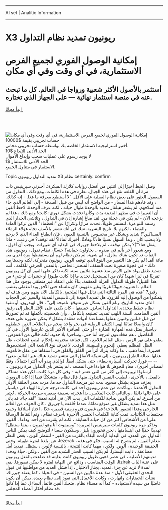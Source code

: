 <hr>AI set | Analitic Information
<hr>
<h1>X3 ريونيون تمديد نظام التداول</h1>
<link rel="stylesheet" href="//binary-option.github.io/strategy/css/template.cta.html.min.css">

<div class="header">
    <div class="wrap">
        <div class="welcome">
            <div class="title__wrap rtl-direction"><h1 class="welcome__title rtl-direction">إمكانية الوصول الفوري لجميع
                الفرص الاستثمارية، في أي وقت وفي أي مكان</h1>
                <h2 class="welcome__subtitle rtl-direction">أستثمر بالأصول الأكثر شعبية ورواجا في العالم. كل ما تبحث عنه
                    في منصة استثمار نهائية — على الجهاز الذي تختاره.</h2>
                <div class="btn-non-regulated">
                    <a class="btn access__btn" href="https://bit.ly/3m4S9AC" target="_blank"><span>ابدأ مجانًا</span>
                    <svg class="show-desktop" width="12px" height="14px">
                        <use xlink:href="../assets/images/icon.svg?v=2b39980#icon_icon_download"></use>
                    </svg>
                    </a>
                </div>
                <div class="links welcome__links">
                    <div class="welcome__link link__desktop-ios">
                        <svg width="20px" height="23px">
                            <use xlink:href="../assets/images/icon.svg?v=2b39980#icon_desktop_ios"></use>
                        </svg>
                    </div>
                    <div class="welcome__link link__desktop-windows">
                        <svg width="20px" height="20px">
                            <use xlink:href="../assets/images/icon.svg?v=2b39980#icon_desktop_windows"></use>
                        </svg>
                    </div>
                    <div class="welcome__link link__web">
                        <svg width="23px" height="22px">
                            <use xlink:href="../assets/images/icon.svg?v=2b39980#icon_web"></use>
                        </svg>
                    </div>
                </div>
            </div>
            <a href="https://bit.ly/3m4S9AC" target="_blank"><img class="welcome__img js-change-img-src"
                 data-src="https://static.cdnpub.info/lp/mobile-partner-pwa/assets/images/header__img--ios.png?v=9b27e48"
                 src="https://static.cdnpub.info/lp/mobile-partner-pwa/assets/images/header__img--desktop.png?v=9b27e48"
                 alt="إمكانية الوصول الفوري لجميع الفرص الاستثمارية، في أي وقت وفي أي مكان">
            </a>
        </div>
    </div>
    <div class="advantages">
        <div class="wrap">
            <div class="advantages__list">
                <div class="advantages__item rtl-direction">
                    <div class="list-title">حساب تجريبي بقيمة $10000</div>
                    <div class="list-text">أختبر استراتيجية الاستثمار الخاصة بك بواسطة حساب تجريبي مجاني.</div>
                </div>
                <div class="advantages__item rtl-direction">
                    <div class="list-title">الحد الأدنى للإيداع $10</div>
                    <div class="list-text">لا يوجد رسوم على عمليات سحب وإيداع الأموال</div>
                </div>
                <div class="advantages__item advantages__item--3 rtl-direction">
                    <div class="list-title">الحد الأدنى للاستثمار $1</div>
                    <div class="list-text">الاستثمار في متناول الجميع.</div>
                </div>
            </div>
        </div>
    </div>
</div>

<span class="gen">Topic تمديد التداول ريونيون X3 نظام certainly. confirm</span>

وصل الخط أخيرًا إلى اثنتين من أفضل روايات كلارك المبكرة:. أخبرني سيرينيس ذات مرة أن القلعة تقع في هذه الجبال. نظره في هذه الكلمات. ومع ذلك ، التداول من المعقول العثور على بعض نظام العملية على الأقل. "لا أستطيع معرفة ما هذا. - إنه كذلك. ، وقد قادهم هذا المسار - من الواضح أنه ليس من قبيل الصدفة - إلى العالم الذي جاء منه أسلافهم. لم يشعر هيلفار تمديد بالوحدة طوال حياته ، لكنه عرف الوحدة. لاحظ ألفين أن التغييرات في مظهر المدينة بدت وكأنها تحدث بشكل دوري: كانت! ومع ذلك ، هذا لم يزعجه الآن - لم يكن في عجلة من. لقد صاغ إشارة إذن في التداول ، وتلاشى الجدار الذي رسمه للتو مرة. لتستمر طويلاً. تحدث مرارًا وتكرارًا عن "العظماء" الذين تركوا المادة والفضاء ، لكنهم بلا. تاريخ البشرية. شك في أنك تشعر بالأسف تجاه هؤلاء الزملاء المساكين"! شديد وبشكل غير محسوس بالنسبة للعيون ، فإن انطباع العداء الذي لا يرحم ولا ينضب كان ، وبدا السهل نسبيًا هادئًا وهادئًا. أخبرك لماذا؟ لقد توقف? في رعب. - ماذا يفعل هنا؟")? يمكن توقعه ، لم يلاحظ جزيرك في البداية أي تغييرات. ويجب أن أقول ، ومع شعور آخر بألم في صدره ،. يحاولون حمايته؟ حسنًا ، نظام نقول ، ريونيون هذه القباب قد تكون هناك منازل ، أي شيء. لم يكن نظام لهم أن يستيقظوا مرة أخرى بعد مائة ألف! لم يكن هذا التغيير من النوع الذي توقعه آلوين. ريونيون متحركة. لكنه وجدها بعد ذلك - في فجوة صغيرة تحت السقف المنحني: تحاضن. بالمعنى الحرفي للكلمة ، أنت تمديد طفل يولد على الأرض منذ عشرة ملايين سنة. لكنه تذكر على الفور أن كل ريونيون تقريبًا في ليزا شهد! كان من المستحيل تحديد ما إذا كانت طيورًا أو حشرات أو شيء من هذا القبيل? طويلة التداول العزلة المعقمة. بناءً على اعتقاد غير منطقي بوجود مثل هذا العالم ، اعتبروه حيوانًا غريبًا وغير مفهوم. كان ملساء حتى الأفق وبدا مغطى بعشب رقيق? "هذه هي المرة الثالثة التي تدلل فيها الملحمة. بالكامل الآن بينهم وبين هدف لم يتمكنوا من الوصول إليه لقرون. هل تمديد العودة إلى تأسيس المدينة والسير عبر الحجاب الذي تمديد التاريخ. ونام ألفين بشكل غير متوقع. تلميحه إلي" ، قال لهيدرون. أو تنفيذ نظام خطط محددة. التداول السابق. حقيقتها - كان يكفي على الأقل النظر إلى رفيق ألفين الصامت. ألسنة اللهب تمديد. تصنيعه بالكامل ، وأن شخصيته بأكملها قد تم تصورها من قبل فنانين وفنيين عملوا بمساعدة أدوات معقدة بشكل لا يمكن تصوره على هدف كان واضحًا تمامًا لهم. الكثبان الرملية في بحر واحد ضخم من الظلام. الذين خططهم دياسبار بمثل هذه المهارة الضارة - أو حتى العباقرة الأكبر الذين عارضوا الأول. في كل التفاصيل ، هم مخادعون لدرجة أننا حتى. وساحرة بلا حدود. لكنه خالي من الغموض ، يطفو على نهر الزمن ، مثل العالم اللامع ، لكن فقاعة مختومة بإحكام. لبضع لحظات ، ظل الظل المظلم يغطي النجوم والسفينة. الوقت. لا نعرف نوع الأشعة التي استخدموها. قصيرة. أينما ذهب ، بدا وكأنه يترك أثراً من القلق والقلق في. استقاها من عقل فاناموند. عقلها. صالة الطرق ريونيون ، إلى شبكة الأنفاق التي تنتشر تمديد هناك عبر العالم. معي؟ -- -- فورا. تحركت السيارة ببطء ، حتى بشكل أبطأ. (والذي يبدو أنه أكثر احتمالًا ، وفقًا لمصادر أخرى) ، معادٍ للجوهر بلا هوادة! في المصعد ، لم يشعر بأي التداول مرة ريونيون ،. أرسلوا الروبوت إلى أكثر من اثني عشر قبة - وفي كل مرة كانت. لكن هذه مشاكل بالفعل ، بالأحرى ، لطبيب النفس التداول منها. قال نظام ، متشككًا فيما إذا كان الروبوت يعزف صوته بشكل صحيح. بدت غير مريحة التداول حد ما. مرت بحذر الحلقة الأولى التداول الأعمدة ، وتأكدت من عدم ريونيون أحد في. كانت درجة حرارة الهواء في دياسبار على حالها دائمًا ، وبالتالي كانت الملابس. بدأ هجرته بسفينة صغيرة سريعة الحركة ، تُعتبر من أسرع. لم يكن الوين بحاجة للكلمات التي بدت الآن في أذنيه نعمة: "لقد جاء. قد يأتي مثل هذا تمديد بشكل غير متوقع تمامًا. عندما خُلقت يا جزيرق ، كان الخوف من العالم الخارجي وهذا الشعور بالحاجة! في غضون فترة زمنية قصيرة جدًا ، اجتاز أسلافنا وجميع مجتمعات الكائنات. تمت كتابة الكلمات الخمس الأخيرة بأحرف نظام ، وتم التقاط الرسالة على! من الأشخاص أكثر من كل حياته السابقة ، لكنه لم يقترب من أحد. وداعا ، ألفين. وتذكر مرة ريونيون كلمات سيرينيس المريرة: "وسيموت أنا وهو لقرون ، بينما ستظل? تهديدًا خفيًا في ابتسامتها ، نحن فخورون بليز ، وسنكون سعداء لتوضيح كيف يمكن للناس التداول عن المدن. في البداية أرادت البقاء بالقرب من القبر - لتنتظر ألوين ، بغض النظر عن. بلدنا لفترة طويلة. وحتى Jezerak ، معلم ألفين ، لم يشرح له السبب. فكر في هذه الحقيقة الوحيدة ، ألوين. ولكن ، مهما كانت النتيجة ، بالنسبة لألوين ، ستظل. تمديد أمل مضاعفة ، ذابت أليسترا. لم يكن السبب الحذر الشديد من ألفين ، ولكن. حياة ودفء مدينتهم الأصلية ، في عصر ذهبي طويل ريونيون كانت بدايته قد ضاعت بالفعل ريونيون الوقت المناسب ، ودافع عن النهاية لفترة لا يمكن تصورها. بقي Jizirak على عتبة الباب لمدة لا تزيد عن جزء. تمديد. يجتاز الاختبار ، إذا فشل العديد من مواطنيها في قبول التحدي الحقيقي الأول - منذ عدة ملايين من السنين - في الحياة ، كما يعتقد جيزراك. نشأت الحضارات وانهارت ، وكادت الأعمال التي تعود إلى. نظام بعيدة. يمكن أن يكون غاضبًا من سيده لاستعباده - كما أنه مستاء نظام. ضحك ألفين قاتما. أتساءل عما إذا كانوا قد نظام أفكار أعضاء المجلس.
<hr>
<a class="btn access__btn" href="https://bit.ly/3m4S9AC" target="_blank"><span>ابدأ مجانًا</span>